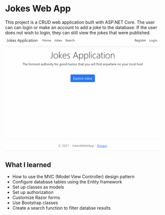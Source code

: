 # Jokes Web App
This project is a CRUD web application built with ASP.NET Core. The user can can login or make an account to add a joke to the database. If the user does not wish to login, they can still view the jokes that were published.
![App Demo](demo.gif)

## What I learned
* How to use the MVC (Model View Controller) design pattern
* Configure database tables using the Entity framework
* Set up classes as models
* Set up authorization
* Customize Razor forms
* Use Bootstrap classes
* Create a search function to filter databse results
